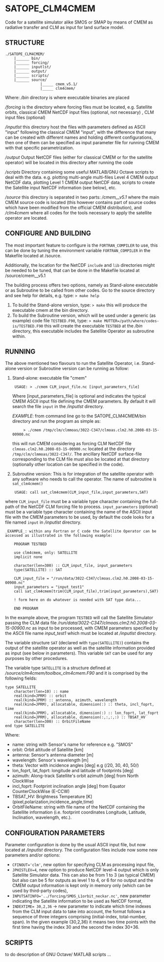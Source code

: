 # SATOPE_CLM4CMEM
Code for a satellite simulator alike SMOS or SMAP by means of CMEM as radiative transfer and CLM as input for land surface model.

## STRUCTURE ##
	./SATOPE_CLM4CMEM/
		|______ bin/
		|______ forcing/
		|______ inputlst/
		|______ output/
		|______ scripts/
		|______ source/
					|_____ cmem_v5.1/
					|_____ clm4cmem/

Where:
*/bin* directory is where executable binaries are placed

*/forcing* is the directory where forcing files must be located, e.g. Satellite orbits, classical CMEM NetCDF input files (optional, not necessary) , CLM input files (optional)

*/inputlst* this directory host the files with parameters defined as ASCII "input" following the classical CMEM "input", with the difference that many can be created with different names and holding different configurations, then one of them can be specified as input parameter file for running CMEM with that specific parametrization.

*/output* Output NetCDF files (either for classical CMEM or for the satellite operator) will be located in this directory after running the code

*/scripts* Directory containing some useful MATLAB/GNU Octave scripts to deal with the data. e.g. plotting multi-angle multi-files Level 4 CMEM output NetCDF data, plotting Level 1 CMEM output NetCDF data, scripts to create the Satellite input NetCDF information (see below), etc.

*/source* this directory is separated in two parts: */cmem__v5.1* where the main CMEM source code is located (this however contains part of source codes which have been modified from the official CMEM distribution), and */clm4cmem* where all codes for the tools necessary to apply the satellite operator are located.

## CONFIGURE AND BUILDING ##
The most important feature to configure is the ``FORTRAN_COMPILER`` to use, this can be done by tuning the environment variable ``FORTRAN_COMPILER`` in the Makefile located at /source.

Additionally, the location for the NetCDF ``include`` and ``lib`` directories might be needed to be tuned, that can be done in the Makefile located at /source/cmem__v5.1

The building process offers two options, namely as Stand-alone executable or as Subroutine to be called from other codes.
Go to the source directory and see help for details, e.g. type: ``> make help``

1. To build the Stand-alone version, type: ``> make``
	this will produce the executable cmem at the bin directory.
2. To build the Subroutine version, which will be used under a generic (as example) code file ``TESTBED.F90``, type: ``> make MUTTER=/path/where/codes-is/TESTBED.F90``
this will create the executable ``TESTBED`` at the */bin* directory, this executable includes the Satellite Operator as subroutine within.

## RUNNING ##
The above mentioned two flavours to run the Satellite Operator, i.e. Stand-alone version or Subroutine version can be running as follow:
1. Stand-alone: executable file "cmem"

		USAGE: > ./cmem CLM_input_file.nc [input_parameters_file]
	Where [input_parameters_file] is optional and indicates the typical CMEM ASCII input file defining the CMEM parameters. By default it will search the file ``input`` in the */inputlst* directory.

	_EXAMPLE_: from command line go to the SATOPE_CLM4CMEM/bin directory and run the program as simple as:

			> ./cmem /tmp/clm/clmmoas/3022-C347/clmoas.clm2.h0.2008-03-15-00900.nc

	this will run CMEM considering as forcing CLM NetCDF file ``clmoas.clm2.h0.2008-03-15-00900.nc`` located at the directory ``/tmp/clm/clmmoas/3022-C347/``. The ancillary NetCDF surface-file corresponding to the CLM file must also be located at that directory (optionally other location can be specified in the code).

2. Subroutine version: This is for integration of the satellite operator with any software who needs to call the operator. The name of subroutine is ``sat_clm4cmem()``

		USAGE: call sat_clm4cmem(CLM_input_file,input_parameters,SAT)
where ``CLM_input_file`` must be a variable type character containing the full-path of the NetCDF CLM forcing file to process.
		``input_parameters`` (optional) must be a variable type character containing the name of the ASCII input file with the CMEM parameters to be used, by default the code looks for a file named ``input`` in */inputlst* directory.

	_EXAMPLE_: within any Fortran or C code the Satellite Operator can be accessed as illustrated in the following example:

		PROGRAM TESTBED

		use clm4cmem, only: SATELLITE
		implicit none

		character(len=300) :: CLM_input_file, input_parameters
		type(SATELLITE) :: SAT

		CLM_input_file = "/run/data/3022-C347/clmoas.clm2.h0.2008-03-15-00900.nc"
		input_parameters = "input_test1"
		call sat_clm4cmem(trim(CLM_input_file),trim(input_parameters),SAT)

		! form here on do whatever is needed with SAT type data...

		END PROGRAM

In the example above, the program ``TESTBED`` will call the Satellite Simulator passing the CLM data file */run/data/3022-C347/clmoas.clm2.h0.2008-03-15-00900.nc* as input to be processed, with CMEM parameters specified by the ASCII file name *input_test1* which must be located at */inputlst* directory.

The variable structure ``SAT`` (declared with ``type(SATELLITE)``) contains the output of the satellite operator as well as the satellite information provided as input (see below in parameters). This variable ``SAT`` can be used for any purposes by other procedures.

The variable type ``SATELLITE`` is a structure defined at */source/clm4cmem/toolbox_clm4cmem.F90* and it is comprised by the following fields:

	type SATELLITE
		character(len=10) :: name
		real(kind=JPRM) :: orbit
		real(kind=JPRM) :: antenna, azimuth, wavelength
		real(kind=JPRM), allocatable, dimension(:) :: theta, incl_foprt, time
		real(kind=JPRM), allocatable, dimension(:) :: lon_foprt, lat_foprt
		real(kind=JPRM), allocatable, dimension(:,:,:,:) :: TBSAT_HV
		character(len=300) :: OrbitFileName
	end type SATELLITE
Where:
* name: string with Sensor's name for reference e.g. "SMOS"
* orbit: Orbit altitude of Satellite [km]
* antenna: Sensor's antenna diameter [m]
* wavelength: Sensor's wavelength [m]
* theta: Vector with incidence angles [deg] e.g (/20, 30, 40, 50/)
* lon_foprt, lat_foprt: longitude and latitude of footprints [deg]
* azimuth: Along-track Satellite's orbit azimuth [deg] from North ClockWise
* incl_foprt: Footprint inclination angle [deg] from Equator CounterClockWise (E-CCW)
* TBSAT_HV: Brightness Temperature [K] (pixel,polarization,incidence_angle,time)
* OrbitFileName: string with file name of the NetCDF containing the Satellite information (i.e. footprint coordinates Longitude, Latitude, Inclination, wavelength, etc.).

## CONFIGURATION PARAMETERS ##

Parameter configuration is done by the usual ASCII input file, but now located at */inputlst* directory. The configuration files include now some new parameters and/or options:

* ``CFINOUT='clm'``, new option for specifying CLM as processing input file,
* ``JPHISTLEV=4``,   new option to produce NetCDF level-4 output which is only Satellite Simulator data. This can also be from 1 to 3 (as typical CMEM) but also can be 5 for outputs as level 1 to 4, or 6 for no output and the CMEM output information is kept only in memory only (which can be used by third-party codes),
* ``INPUTSATINFO='../forcing/SMOS_L1orbit_neckar.nc'``, new parameter indicating the Satellite information to be used as NetCDF format,
* ``INDEXTIME= 30,2,36`` -> new parameter to indicate which time indexes from the CLM input data to take into account, the format follows a sequence of three integers comprising (initial-index, total-number, span). In the given example (30,2,36) it means two time points with the first time having the index 30 and the second the index 30+36.

## SCRIPTS ##
to do description of GNU Octave/ MATLAB scripts ...
